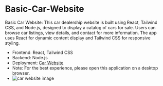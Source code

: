 # Basic-Car-Website
Basic Car Website:
This car dealership website is built using React, Tailwind CSS, and Node.js, designed to display a catalog of cars for sale. Users can browse car listings, view details, and contact for more information. The app uses React for dynamic content display and Tailwind CSS for responsive styling.
- Frontend: React, Tailwind CSS  
- Backend: Node.js  
- Deployment: [Car Website]( https://lively-flan-805824.netlify.app/)
- Note: For the best experience, please open this application on a desktop browser.
- ![car website image](https://github.com/user-attachments/assets/3e282b12-95d2-47bf-825a-ee46b43dfa3f)

